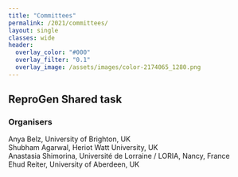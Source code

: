 ```yaml
---
title: "Committees"
permalink: /2021/committees/
layout: single
classes: wide
header:
  overlay_color: "#000"
  overlay_filter: "0.1"
  overlay_image: /assets/images/color-2174065_1280.png
---
```


## ReproGen Shared task 


### Organisers

Anya Belz, University of Brighton, UK\
Shubham Agarwal, Heriot Watt University, UK\
Anastasia Shimorina, Université de Lorraine / LORIA, Nancy, France\
Ehud Reiter, University of Aberdeen, UK
